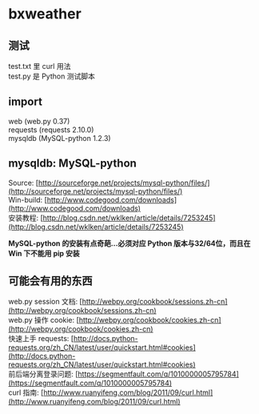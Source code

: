 # bxweather

## 测试
test.txt 里 curl 用法  
test.py 是 Python 测试脚本  

## import
web (web.py 0.37)  
requests (requests 2.10.0)  
mysqldb (MySQL-python 1.2.3)  

## mysqldb: MySQL-python
Source: [http://sourceforge.net/projects/mysql-python/files/](http://sourceforge.net/projects/mysql-python/files/)  
Win-build: [http://www.codegood.com/downloads](http://www.codegood.com/downloads)  
安装教程: [http://blog.csdn.net/wklken/article/details/7253245](http://blog.csdn.net/wklken/article/details/7253245)  

**MySQL-python 的安装有点奇葩...必须对应 Python 版本与32/64位，而且在 Win 下不能用 pip 安装**

## 可能会有用的东西
web.py session 文档: [http://webpy.org/cookbook/sessions.zh-cn](http://webpy.org/cookbook/sessions.zh-cn)  
web.py 操作 cookie: [http://webpy.org/cookbook/cookies.zh-cn](http://webpy.org/cookbook/cookies.zh-cn)  
快速上手 requests: [http://docs.python-requests.org/zh_CN/latest/user/quickstart.html#cookies](http://docs.python-requests.org/zh_CN/latest/user/quickstart.html#cookies)  
前后端分离登录问题: [https://segmentfault.com/q/1010000005795784](https://segmentfault.com/q/1010000005795784)  
curl 指南: [http://www.ruanyifeng.com/blog/2011/09/curl.html](http://www.ruanyifeng.com/blog/2011/09/curl.html)  
